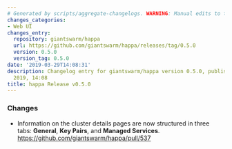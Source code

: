 ```yaml
---
# Generated by scripts/aggregate-changelogs. WARNING: Manual edits to this files will be overwritten.
changes_categories:
- Web UI
changes_entry:
  repository: giantswarm/happa
  url: https://github.com/giantswarm/happa/releases/tag/0.5.0
  version: 0.5.0
  version_tag: 0.5.0
date: '2019-03-29T14:08:31'
description: Changelog entry for giantswarm/happa version 0.5.0, published on 29 March
  2019, 14:08
title: happa Release v0.5.0
---
```


### Changes

- Information on the cluster details pages are now structured in three tabs: **General**, **Key Pairs**, and **Managed Services**. https://github.com/giantswarm/happa/pull/537

